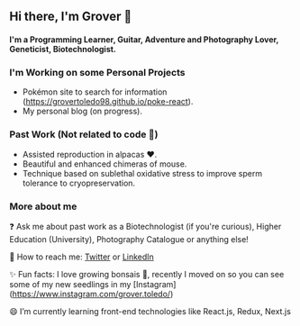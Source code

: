 ## Hi there, I'm Grover 👋

#### I'm a Programming Learner, Guitar, Adventure and Photography Lover, Geneticist, Biotechnologist.

### I'm Working on some Personal Projects

- Pokémon site to search for information (https://grovertoledo98.github.io/poke-react).
- My personal blog (on progress).

### Past Work (Not related to code 🤔)

- Assisted reproduction in alpacas ♥.
- Beautiful and enhanced chimeras of mouse.
- Technique based on sublethal oxidative stress to improve sperm tolerance to cryopreservation.

### More about me

❓ Ask me about past work as a Biotechnologist (if you're curious), Higher Education (University), Photography Catalogue or anything else!

💬 How to reach me: [Twitter](https://twitter.com/grover_toledo) or [LinkedIn](https://www.linkedin.com/in/grovertoledo/)

✨ Fun facts: I love growing bonsais 🌱, recently I moved on so you can see some of my new seedlings in my [Instagram] (https://www.instagram.com/grover.toledo/)

😄 I’m currently learning front-end technologies like React.js, Redux, Next.js
